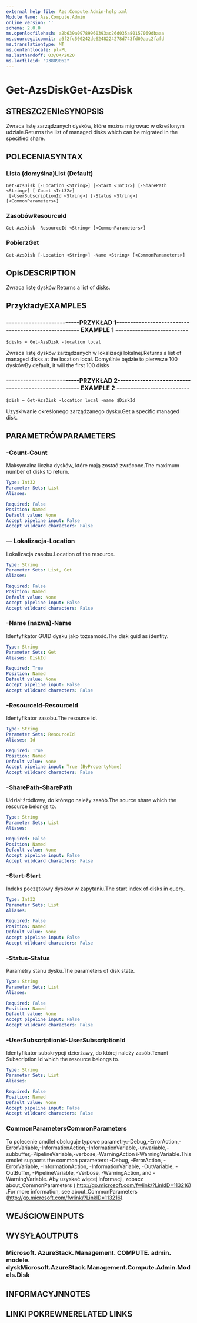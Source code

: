 ```yaml
---
external help file: Azs.Compute.Admin-help.xml
Module Name: Azs.Compute.Admin
online version: ''
schema: 2.0.0
ms.openlocfilehash: a2b639a09789960393ac26d035a80157069dbaaa
ms.sourcegitcommit: a6f2fc500242de6248224278d743fd09aac2fafd
ms.translationtype: MT
ms.contentlocale: pl-PL
ms.lasthandoff: 03/04/2020
ms.locfileid: "93889062"
---
```

# <span data-ttu-id="29e07-101">Get-AzsDisk</span><span class="sxs-lookup"><span data-stu-id="29e07-101">Get-AzsDisk</span></span>

## <span data-ttu-id="29e07-102">STRESZCZENIe</span><span class="sxs-lookup"><span data-stu-id="29e07-102">SYNOPSIS</span></span>
<span data-ttu-id="29e07-103">Zwraca listę zarządzanych dysków, które można migrować w określonym udziale.</span><span class="sxs-lookup"><span data-stu-id="29e07-103">Returns the list of managed disks which can be migrated in the specified share.</span></span>

## <span data-ttu-id="29e07-104">POLECENIA</span><span class="sxs-lookup"><span data-stu-id="29e07-104">SYNTAX</span></span>

### <span data-ttu-id="29e07-105">Lista (domyślna)</span><span class="sxs-lookup"><span data-stu-id="29e07-105">List (Default)</span></span>
```
Get-AzsDisk [-Location <String>] [-Start <Int32>] [-SharePath <String>] [-Count <Int32>]
 [-UserSubscriptionId <String>] [-Status <String>] [<CommonParameters>]
```

### <span data-ttu-id="29e07-106">Zasobów</span><span class="sxs-lookup"><span data-stu-id="29e07-106">ResourceId</span></span>
```
Get-AzsDisk -ResourceId <String> [<CommonParameters>]
```

### <span data-ttu-id="29e07-107">Pobierz</span><span class="sxs-lookup"><span data-stu-id="29e07-107">Get</span></span>
```
Get-AzsDisk [-Location <String>] -Name <String> [<CommonParameters>]
```

## <span data-ttu-id="29e07-108">Opis</span><span class="sxs-lookup"><span data-stu-id="29e07-108">DESCRIPTION</span></span>
<span data-ttu-id="29e07-109">Zwraca listę dysków.</span><span class="sxs-lookup"><span data-stu-id="29e07-109">Returns a list of disks.</span></span>

## <span data-ttu-id="29e07-110">Przykłady</span><span class="sxs-lookup"><span data-stu-id="29e07-110">EXAMPLES</span></span>

### <span data-ttu-id="29e07-111">--------------------------PRZYKŁAD 1--------------------------</span><span class="sxs-lookup"><span data-stu-id="29e07-111">-------------------------- EXAMPLE 1 --------------------------</span></span>
```
$disks = Get-AzsDisk -location local
```

<span data-ttu-id="29e07-112">Zwraca listę dysków zarządzanych w lokalizacji lokalnej.</span><span class="sxs-lookup"><span data-stu-id="29e07-112">Returns a list of managed disks at the location local.</span></span>
<span data-ttu-id="29e07-113">Domyślnie będzie to pierwsze 100 dysków</span><span class="sxs-lookup"><span data-stu-id="29e07-113">By default, it will the first 100 disks</span></span>

### <span data-ttu-id="29e07-114">--------------------------PRZYKŁAD 2--------------------------</span><span class="sxs-lookup"><span data-stu-id="29e07-114">-------------------------- EXAMPLE 2 --------------------------</span></span>
```
$disk = Get-AzsDisk -location local -name $DiskId
```

<span data-ttu-id="29e07-115">Uzyskiwanie określonego zarządzanego dysku.</span><span class="sxs-lookup"><span data-stu-id="29e07-115">Get a specific managed disk.</span></span>

## <span data-ttu-id="29e07-116">PARAMETRÓW</span><span class="sxs-lookup"><span data-stu-id="29e07-116">PARAMETERS</span></span>

### <span data-ttu-id="29e07-117">-Count</span><span class="sxs-lookup"><span data-stu-id="29e07-117">-Count</span></span>
<span data-ttu-id="29e07-118">Maksymalna liczba dysków, które mają zostać zwrócone.</span><span class="sxs-lookup"><span data-stu-id="29e07-118">The maximum number of disks to return.</span></span>

```yaml
Type: Int32
Parameter Sets: List
Aliases: 

Required: False
Position: Named
Default value: None
Accept pipeline input: False
Accept wildcard characters: False
```

### <span data-ttu-id="29e07-119">— Lokalizacja</span><span class="sxs-lookup"><span data-stu-id="29e07-119">-Location</span></span>
<span data-ttu-id="29e07-120">Lokalizacja zasobu.</span><span class="sxs-lookup"><span data-stu-id="29e07-120">Location of the resource.</span></span>

```yaml
Type: String
Parameter Sets: List, Get
Aliases: 

Required: False
Position: Named
Default value: None
Accept pipeline input: False
Accept wildcard characters: False
```

### <span data-ttu-id="29e07-121">-Name (nazwa)</span><span class="sxs-lookup"><span data-stu-id="29e07-121">-Name</span></span>
<span data-ttu-id="29e07-122">Identyfikator GUID dysku jako tożsamość.</span><span class="sxs-lookup"><span data-stu-id="29e07-122">The disk guid as identity.</span></span>

```yaml
Type: String
Parameter Sets: Get
Aliases: DiskId

Required: True
Position: Named
Default value: None
Accept pipeline input: False
Accept wildcard characters: False
```

### <span data-ttu-id="29e07-123">-ResourceId</span><span class="sxs-lookup"><span data-stu-id="29e07-123">-ResourceId</span></span>
<span data-ttu-id="29e07-124">Identyfikator zasobu.</span><span class="sxs-lookup"><span data-stu-id="29e07-124">The resource id.</span></span>

```yaml
Type: String
Parameter Sets: ResourceId
Aliases: Id

Required: True
Position: Named
Default value: None
Accept pipeline input: True (ByPropertyName)
Accept wildcard characters: False
```

### <span data-ttu-id="29e07-125">-SharePath</span><span class="sxs-lookup"><span data-stu-id="29e07-125">-SharePath</span></span>
<span data-ttu-id="29e07-126">Udział źródłowy, do którego należy zasób.</span><span class="sxs-lookup"><span data-stu-id="29e07-126">The source share which the resource belongs to.</span></span>

```yaml
Type: String
Parameter Sets: List
Aliases: 

Required: False
Position: Named
Default value: None
Accept pipeline input: False
Accept wildcard characters: False
```

### <span data-ttu-id="29e07-127">-Start</span><span class="sxs-lookup"><span data-stu-id="29e07-127">-Start</span></span>
<span data-ttu-id="29e07-128">Indeks początkowy dysków w zapytaniu.</span><span class="sxs-lookup"><span data-stu-id="29e07-128">The start index of disks in query.</span></span>

```yaml
Type: Int32
Parameter Sets: List
Aliases: 

Required: False
Position: Named
Default value: None
Accept pipeline input: False
Accept wildcard characters: False
```

### <span data-ttu-id="29e07-129">-Status</span><span class="sxs-lookup"><span data-stu-id="29e07-129">-Status</span></span>
<span data-ttu-id="29e07-130">Parametry stanu dysku.</span><span class="sxs-lookup"><span data-stu-id="29e07-130">The parameters of disk state.</span></span>

```yaml
Type: String
Parameter Sets: List
Aliases: 

Required: False
Position: Named
Default value: None
Accept pipeline input: False
Accept wildcard characters: False
```

### <span data-ttu-id="29e07-131">-UserSubscriptionId</span><span class="sxs-lookup"><span data-stu-id="29e07-131">-UserSubscriptionId</span></span>
<span data-ttu-id="29e07-132">Identyfikator subskrypcji dzierżawy, do której należy zasób.</span><span class="sxs-lookup"><span data-stu-id="29e07-132">Tenant Subscription Id which the resource belongs to.</span></span>

```yaml
Type: String
Parameter Sets: List
Aliases: 

Required: False
Position: Named
Default value: None
Accept pipeline input: False
Accept wildcard characters: False
```

### <span data-ttu-id="29e07-133">CommonParameters</span><span class="sxs-lookup"><span data-stu-id="29e07-133">CommonParameters</span></span>
<span data-ttu-id="29e07-134">To polecenie cmdlet obsługuje typowe parametry:-Debug,-ErrorAction,-ErrorVariable,-InformationAction,-InformationVariable,-unvariable,-subbuffer,-PipelineVariable,-verbose,-WarningAction i-WarningVariable.</span><span class="sxs-lookup"><span data-stu-id="29e07-134">This cmdlet supports the common parameters: -Debug, -ErrorAction, -ErrorVariable, -InformationAction, -InformationVariable, -OutVariable, -OutBuffer, -PipelineVariable, -Verbose, -WarningAction, and -WarningVariable.</span></span> <span data-ttu-id="29e07-135">Aby uzyskać więcej informacji, zobacz about_CommonParameters ( http://go.microsoft.com/fwlink/?LinkID=113216) .</span><span class="sxs-lookup"><span data-stu-id="29e07-135">For more information, see about_CommonParameters (http://go.microsoft.com/fwlink/?LinkID=113216).</span></span>

## <span data-ttu-id="29e07-136">WEJŚCIOWE</span><span class="sxs-lookup"><span data-stu-id="29e07-136">INPUTS</span></span>

## <span data-ttu-id="29e07-137">WYSYŁA</span><span class="sxs-lookup"><span data-stu-id="29e07-137">OUTPUTS</span></span>

### <span data-ttu-id="29e07-138">Microsoft. AzureStack. Management. COMPUTE. admin. modele. dysk</span><span class="sxs-lookup"><span data-stu-id="29e07-138">Microsoft.AzureStack.Management.Compute.Admin.Models.Disk</span></span>

## <span data-ttu-id="29e07-139">INFORMACYJN</span><span class="sxs-lookup"><span data-stu-id="29e07-139">NOTES</span></span>

## <span data-ttu-id="29e07-140">LINKI POKREWNE</span><span class="sxs-lookup"><span data-stu-id="29e07-140">RELATED LINKS</span></span>

